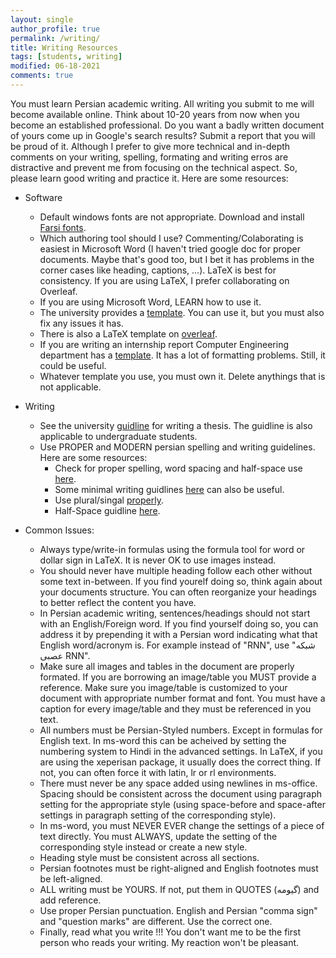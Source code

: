 ```yaml
---
layout: single
author_profile: true
permalink: /writing/
title: Writing Resources
tags: [students, writing]
modified: 06-18-2021
comments: true
---
```

You must learn Persian academic writing. All writing you submit to me will become available online. Think about 10-20 years from now when you become an established professional. Do you want a badly written document of yours come up in Google's search results? Submit a report that you will be proud of it. Although I prefer to give more technical and in-depth comments on your writing, spelling, formating and writing erros are distractive and prevent me from focusing on the technical aspect. So, please learn good writing and practice it. Here are some resources:
* Software
    * Default windows fonts are not appropriate. Download and install [Farsi fonts](https://soft98.ir/graphic/font/2642-%D9%81%D9%88%D9%86%D8%AA-%D9%81%D8%A7%D8%B1%D8%B3%DB%8C.html).
    * Which authoring tool should I use? Commenting/Colaborating is easiest in Microsoft Word (I haven't tried google doc for proper documents. Maybe that's good too, but I bet it has problems in the corner cases like heading, captions, ...). LaTeX is best for consistency. If you are using LaTeX, I prefer collaborating on Overleaf.
    * If you are using Microsoft Word, LEARN how to use it.
    * The university provides a [template](http://pga.iust.ac.ir/page/6638/%D8%A7%D9%84%DA%AF%D9%88-_YW_PAR_OPEN_Template_YW_PAR_CLOSE_). You can use it, but you must also fix any issues it has. 
    * There is also a LaTeX template on [overleaf](https://www.overleaf.com/latex/templates/thesis-for-iran-university-of-science-and-technology-pyn-nmh-bry-dnshgh-lm-wsnt-yrn/dmqfwdysjgmj).
    * If you are writing an internship report Computer Engineering department has a [template](http://ce.iust.ac.ir/files/dept_ce/files/final_Template_of_Internship.docx). It has a lot of formatting problems. Still, it could be useful.
    * Whatever template you use, you must own it. Delete anythings that is not applicable.
* Writing
    * See the university [guidline](http://campus2.iust.ac.ir/files/pga/pdf/rules/Guide/guide_to_writing_theses_final.pdf) for writing a thesis. The guidline is also applicable to undergraduate students.
    * Use PROPER and MODERN persian spelling and writing guidelines. Here are some resources:
        * Check for proper spelling, word spacing and half-space use [here](https://emla.virastaran.net/). 
        * Some minimal writing guidlines [here](https://virastaran.net/khat/) can also be useful.
        * Use plural/singal [properly](http://www.naasar.ir/persian-4/).
        * Half-Space guidline [here](https://utype.ir/blog/%D9%86%DB%8C%D9%85-%D9%81%D8%A7%D8%B5%D9%84%D9%87-%D9%81%D8%A7%D8%B1%D8%B3%DB%8C/).

* Common Issues:
    * Always type/write-in formulas using the formula tool for word or dollar sign in LaTeX. It is never OK to use images instead.
    * You should never have multiple heading follow each other without some text in-between. If you find yourelf doing so, think again about your documents structure. You can often reorganize your headings to better reflect the content you have.
    * In Persian academic writing, sentences/headings should not start with an English/Foreign word. If you find yourself doing so, you can address it by prepending it with a Persian word indicating what that English word/acronym is. For example instead of "RNN", use "شبکه عصبی RNN".
    * Make sure all images and tables in the document are properly formated. If you are borrowing an image/table you MUST provide a reference. Make sure you image/table is customized to your document with appropriate number format and font. You must have a caption for every image/table and they must be referenced in you text. 
    * All numbers must be Persian-Styled numbers. Except in formulas for English text. In ms-word this can be acheived by setting the numbering system to Hindi in the advanced settings. In LaTeX, if you are using the xeperisan package, it usually does the correct thing. If not, you can often force it with latin, lr or rl environments.
    * There must never be any space added using newlines in ms-office. Spacing should be consistent across the document using paragraph setting for the appropriate style (using space-before and space-after settings in paragraph setting of the corresponding style).
    * In ms-word, you must NEVER EVER change the settings of a piece of text directly. You must ALWAYS, update the setting of the corresponding style instead or create a new style.
    * Heading style must be consistent across all sections.
    * Persian footnotes must be right-aligned and English footnotes must be left-aligned.
    * ALL writing must be YOURS. If not, put them in QUOTES (گیومه) and add reference. 
    * Use proper Persian punctuation. English and Persian "comma sign" and "question marks" are different. Use the correct one.
    * Finally, read what you write !!! You don't want me to be the first person who reads your writing. My reaction won't be pleasant. 
